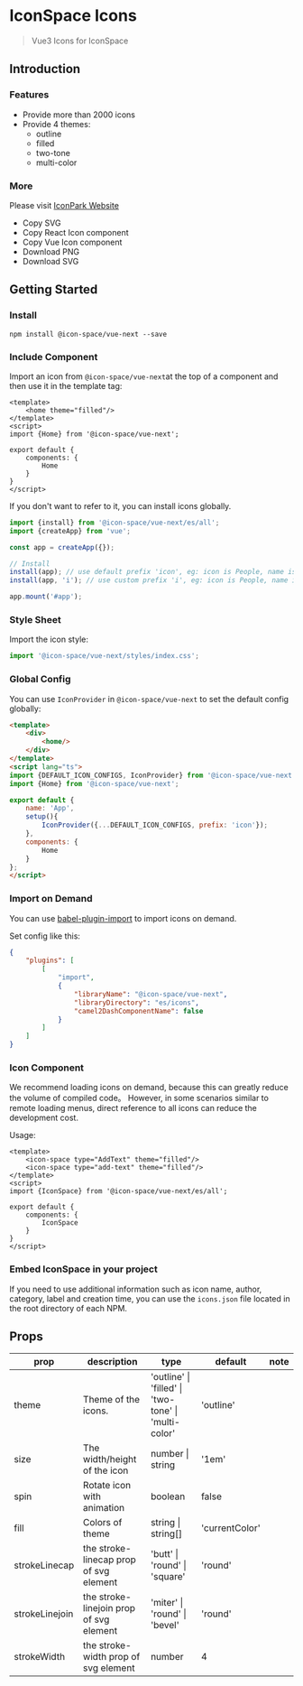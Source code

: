 # IconSpace Icons

> Vue3 Icons for IconSpace

## Introduction

### Features
* Provide more than 2000 icons
* Provide 4 themes:
    * outline
    * filled
    * two-tone
    * multi-color

### More
Please visit [IconPark Website](http://iconpark.bytedance.com)
* Copy SVG
* Copy React Icon component
* Copy Vue Icon component
* Download PNG
* Download SVG

## Getting Started
### Install

```
npm install @icon-space/vue-next --save
```

### Include Component
Import an icon from `@icon-space/vue-next`at the top of a component and then use it in the template tag:

``` vue
<template>
    <home theme="filled"/>
</template>
<script>
import {Home} from '@icon-space/vue-next';

export default {
    components: {
        Home
    }
}
</script>
```
If you don't want to refer to it, you can install icons globally.

```typescript
import {install} from '@icon-space/vue-next/es/all';
import {createApp} from 'vue';

const app = createApp({});

// Install
install(app); // use default prefix 'icon', eg: icon is People, name is icon-people.
install(app, 'i'); // use custom prefix 'i', eg: icon is People, name is i-people.

app.mount('#app');
```
### Style Sheet

Import the icon style:

```typescript
import '@icon-space/vue-next/styles/index.css';
```

### Global Config
You can use `IconProvider` in `@icon-space/vue-next` to set the default config globally:

```html
<template>
    <div>
        <home/>
    </div>
</template>
<script lang="ts">
import {DEFAULT_ICON_CONFIGS, IconProvider} from '@icon-space/vue-next';
import {Home} from '@icon-space/vue-next';

export default {
    name: 'App',
    setup(){
        IconProvider({...DEFAULT_ICON_CONFIGS, prefix: 'icon'});
    },
    components: {
        Home
    }
};
</script>

```

### Import on Demand

You can use [babel-plugin-import](https://github.com/ant-design/babel-plugin-import) to import icons on demand.

Set config like this:
```json
{
    "plugins": [
        [
            "import",
            {
                "libraryName": "@icon-space/vue-next",
                "libraryDirectory": "es/icons",
                "camel2DashComponentName": false 
            }
        ]
    ]
}
```

### Icon Component
We recommend loading icons on demand, because this can greatly reduce the volume of compiled code。
However, in some scenarios similar to remote loading menus, direct reference to all icons can reduce the development cost.

Usage:


``` vue
<template>
    <icon-space type="AddText" theme="filled"/>
    <icon-space type="add-text" theme="filled"/>
</template>
<script>
import {IconSpace} from '@icon-space/vue-next/es/all';

export default {
    components: {
        IconSpace
    }
}
</script>
```

### Embed IconSpace in your project
If you need to use additional information such as icon name, author, category, label and creation time, you can use the `icons.json` file located in the root directory of each NPM.


## Props
|    prop	 | description  | type  | default | note |
| ---------- | --- | --- | --- | --- |
| theme |  Theme of the icons.  | 'outline' &#124; 'filled' &#124; 'two-tone' &#124; 'multi-color' | 'outline'  |
| size |  The width/height of the icon | number &#124; string |  '1em' |
| spin |  Rotate icon with animation | boolean | false |
| fill |  Colors of theme | string  &#124; string[] |  'currentColor' |
| strokeLinecap |  the stroke-linecap prop of svg element | 'butt' &#124; 'round' &#124; 'square' |  'round' |
| strokeLinejoin |  the stroke-linejoin prop of svg element | 'miter' &#124; 'round' &#124; 'bevel' |  'round' |
| strokeWidth |  the stroke-width prop of svg element | number |  4 |

